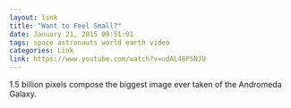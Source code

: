 ```yaml
---
layout: link
title: "Want to Feel Small?"
date: January 21, 2015 09:51:01
tags: space astronauts world earth video
categories: Link
link: https://www.youtube.com/watch?v=udAL48P5NJU
---
```


1.5 billion pixels compose the biggest image ever taken of the Andromeda Galaxy.
